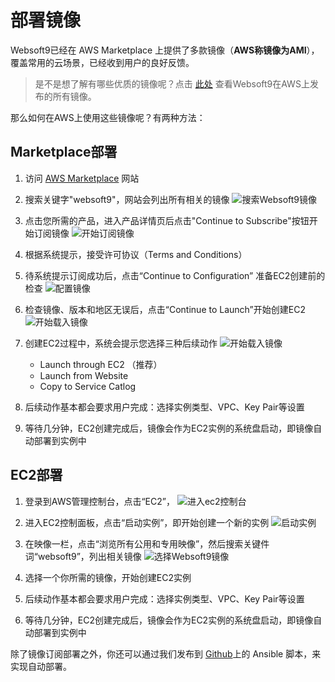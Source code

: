 # 部署镜像

Websoft9已经在 AWS Marketplace 上提供了多款镜像（**AWS称镜像为AMI**），覆盖常用的云场景，已经收到用户的良好反馈。

>  是不是想了解有哪些优质的镜像呢？点击 [此处](https://aws.amazon.com/marketplace/seller-profile?id=c639a579-182c-4d30-8578-4d4d89fba658) 查看Websoft9在AWS上发布的所有镜像。

那么如何在AWS上使用这些镜像呢？有两种方法：

## Marketplace部署

1. 访问 [AWS Marketplace](https://aws.amazon.com/marketplace) 网站

2. 搜索关键字"websoft9"，网站会列出所有相关的镜像
   ![搜索Websoft9镜像](https://libs.websoft9.com/Websoft9/DocsPicture/zh/aws/aws-mkss-websoft9.png)  

3. 点击您所需的产品，进入产品详情页后点击"Continue to Subscribe"按钮开始订阅镜像
   ![开始订阅镜像](https://libs.websoft9.com/Websoft9/DocsPicture/zh/aws/aws-rs-websoft9.png)

4. 根据系统提示，接受许可协议（Terms and Conditions）
5. 待系统提示订阅成功后，点击“Continue to Configuration” 准备EC2创建前的检查
   ![配置镜像](https://libs.websoft9.com/Websoft9/DocsPicture/zh/aws/aws-cc-websoft9.png)
5. 检查镜像、版本和地区无误后，点击“Continue to Launch”开始创建EC2
   ![开始载入镜像](https://libs.websoft9.com/Websoft9/DocsPicture/zh/aws/aws-imagecreate-websoft9.png)
6. 创建EC2过程中，系统会提示您选择三种后续动作
   ![开始载入镜像](https://libs.websoft9.com/Websoft9/DocsPicture/zh/aws/aws-imagecreate2-websoft9.png)
   - Launch through EC2 （推荐）
   - Launch from Website
   - Copy to Service Catlog
7. 后续动作基本都会要求用户完成：选择实例类型、VPC、Key Pair等设置
8. 等待几分钟，EC2创建完成后，镜像会作为EC2实例的系统盘启动，即镜像自动部署到实例中


## EC2部署

1. 登录到AWS管理控制台，点击“EC2”，
   ![进入ec2控制台](https://libs.websoft9.com/Websoft9/DocsPicture/en/aws/aws-ec2-websoft9.png)
2. 进入EC2控制面板，点击“启动实例”，即开始创建一个新的实例
   ![启动实例](https://libs.websoft9.com/Websoft9/DocsPicture/en/aws/aws-addec2-websoft9.png)
3. 在映像一栏，点击“浏览所有公用和专用映像”，然后搜索关键件词“websoft9”，列出相关镜像
   ![选择Websoft9镜像](https://libs.websoft9.com/Websoft9/DocsPicture/en/aws/aws-ec2image-websoft9.png)

4. 选择一个你所需的镜像，开始创建EC2实例
5. 后续动作基本都会要求用户完成：选择实例类型、VPC、Key Pair等设置
6. 等待几分钟，EC2创建完成后，镜像会作为EC2实例的系统盘启动，即镜像自动部署到实例中



除了镜像订阅部署之外，你还可以通过我们发布到 [Github](https://github.com/websoft9)上的 Ansible 脚本，来实现自动部署。